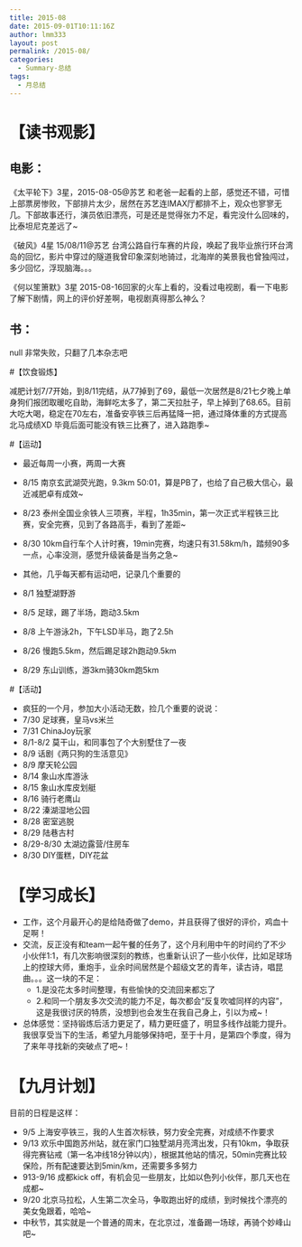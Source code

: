 ```yaml
---
title: 2015-08
date: 2015-09-01T10:11:16Z
author: lmm333
layout: post
permalink: /2015-08/
categories:
  - Summary-总结
tags:
  - 月总结
---
```


# 【读书观影】

## 电影：

《太平轮下》3星，2015-08-05@苏艺 和老爸一起看的上部，感觉还不错，可惜上部票房惨败，下部排片太少，居然在苏艺连IMAX厅都排不上，观众也寥寥无几。下部故事还行，演员依旧漂亮，可是还是觉得张力不足，看完没什么回味的，比泰坦尼克差远了~

《破风》4星 15/08/11@苏艺 台湾公路自行车赛的片段，唤起了我毕业旅行环台湾岛的回忆，影片中穿过的隧道我曾印象深刻地骑过，北海岸的美景我也曾独闯过，多少回忆，浮现脑海。。。

《何以笙箫默》3星 2015-08-16回家的火车上看的，没看过电视剧，看一下电影了解下剧情，网上的评价好差啊，电视剧真得那么神么？

## 书：

null 非常失败，只翻了几本杂志吧

#【饮食锻炼】

减肥计划7/7开始，到8/11完结，从77掉到了69，最低一次居然是8/21七夕晚上单身狗们报团取暖吃自助，海鲜吃太多了，第二天拉肚子，早上掉到了68.65。目前大吃大喝，稳定在70左右，准备安亭铁三后再猛降一把，通过降体重的方式提高北马成绩XD 毕竟后面可能没有铁三比赛了，进入路跑季~

#【运动】

- 最近每周一小赛，两周一大赛
- 8/15 南京玄武湖荧光跑，9.3km 50:01，算是PB了，也给了自己极大信心，最近减肥卓有成效~
- 8/23 泰州全国业余铁人三项赛，半程，1h35min，第一次正式半程铁三比赛，安全完赛，见到了各路高手，看到了差距~
- 8/30 10km自行车个人计时赛，19min完赛，均速只有31.58km/h，踏频90多一点，心率没测，感觉升级装备是当务之急~

- 其他，几乎每天都有运动吧，记录几个重要的
- 8/1 独墅湖野游
- 8/5 足球，踢了半场，跑动3.5km
- 8/8 上午游泳2h，下午LSD半马，跑了2.5h
- 8/26 慢跑5.5km，然后踢足球2h跑动9.5km
- 8/29 东山训练，游3km骑30km跑5km

#【活动】

- 疯狂的一个月，参加大小活动无数，捡几个重要的说说：
- 7/30 足球赛，皇马vs米兰
- 7/31 ChinaJoy玩家
- 8/1-8/2 莫干山，和同事包了个大别墅住了一夜
- 8/9 话剧《两只狗的生活意见》
- 8/9 摩天轮公园
- 8/14 象山水库游泳
- 8/15 象山水库皮划艇
- 8/16 骑行老鹰山
- 8/22 溱湖湿地公园
- 8/28 密室逃脱
- 8/29 陆巷古村
- 8/29-8/30 太湖边露营/住房车
- 8/30 DIY蛋糕，DIY花盆

# 【学习成长】

- 工作，这个月最开心的是给陆奇做了demo，并且获得了很好的评价，鸡血十足啊！
- 交流，反正没有和team一起午餐的任务了，这个月利用中午的时间约了不少小伙伴1:1，有几次影响很深刻的教练，也重新认识了一些小伙伴，比如足球场上的控球大师，重炮手，业余时间居然是个超级文艺的青年，读古诗，唱昆曲。。。这一块的不足：
  - 1.是没花太多时间整理，有些愉快的交流回来都忘了 
  - 2.和同一个朋友多次交流的能力不足，每次都会“反复吹嘘同样的内容”，这是我很讨厌的特质，没想到也会发生在我自己身上，引以为戒~！
- 总体感觉：坚持锻炼后活力更足了，精力更旺盛了，明显多线作战能力提升。我很享受当下的生活，希望九月能够保持吧，至于十月，是第四个季度，得为了来年寻找新的突破点了吧~！

# 【九月计划】

目前的日程是这样：

- 9/5 上海安亭铁三，我的人生首次标铁，努力安全完赛，对成绩不作要求
- 9/13 欢乐中国跑苏州站，就在家门口独墅湖月亮湾出发，只有10km，争取获得完赛钻戒（第一名冲线18分钟以内），根据其他站的情况，50min完赛比较保险，所有配速要达到5min/km，还需要多多努力
- 913-9/16 成都kick off，有机会见一些朋友，比如以色列小伙伴，那几天也在成都~
- 9/20 北京马拉松，人生第二次全马，争取跑出好的成绩，到时候找个漂亮的美女兔跟着，哈哈~
- 中秋节，其实就是一个普通的周末，在北京过，准备踢一场球，再骑个妙峰山吧~